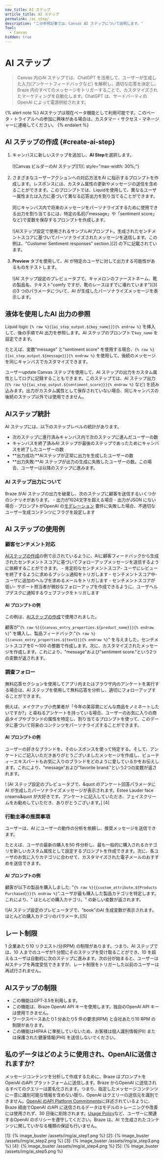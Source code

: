 ```yaml
---
nav_title: AI ステップ
article_title: AI ステップ
permalink: /ai_step/
description: "この参照記事では、Canvas AI ステップについて説明します。"
Tool:
  - Canvas
hidden: true
---
```


# AI ステップ

> Canvas 内のAI ステップでは、ChatGPT を活用して、ユーザーが生成した入力(アンケートフィードバックなど) を解釈し、適切な応答を決定し、Braze 内のすべてのメッセージをトリガーすることで、カスタマイズされたマーケティングを自動化します。ChatGPT は、サードパーティのOpenAI によって電源供給されます。

{% alert note %}
AIステップは現在ベータ機能として利用可能です。このベータ・トライアルへの参加に興味がある場合は、カスタマー・サクセス・マネージャーに連絡してください。
{% endalert %}

## AI ステップの作成 {#create-ai-step}
 
1. キャンバスに新しいステップを追加し、**AI Step**を選択します。<br><br>![Canvas ビルダーのAI ステップ][1]{: style="max-width: 30%;"}<br><br>
2. さまざまなユーザーアクションへの対応方法をAI に指示するプロンプトを作成します。レスポンスには、カスタム属性の更新やメッセージの送信を含めることができます。このプロンプトでは、Liquidを使用して、異なるユーザー属性または入力に基づいて異なる応答出力を割り当てることができます。<br><br>同じキャンバス内で将来のメッセージをパーソナライズするために使用できる出力を割り当てるには、特定の名前(「message」や「sentiment score」など)で変数を保存するプロンプトを作成します。<br><br> ![AIステップ設定で使用されるサンプルAIプロンプト。生成されたセンチメントスコアに基づいてパーソナライズされたメッセージを送信します。この例は、"Customer Sentiment responses" section.][2] の下に記載されています。 <br><br>
3. **Preview** タブを使用して、AI が特定のユーザに対して出力する可能性があるものをテストします。<br><br> ![AI ステップ設定のプレビュータブで、キャメロンのファーストネーム、靴の製品名、テキスト"comfy ですが、靴のレースはすでに壊れています"][3]の3 つのパラメータについて、AI が生成したパーソナライズメッセージを表示します。

## 液体を使用したAI 出力の参照
Liquid logic `{% raw %}{{ai_step_output.${key_name}}}{% endraw %}` を挿入して、後の手順でAI 出力を参照します。AI ステップのプロンプトで`key_name` を設定できます。

たとえば、変数"message" と"sentiment score" を使用する場合、`{% raw %}{{ai_step_output.${message}}}{% endraw %}` を使用して、後続のメッセージを同じキャンバスでカスタマイズできます。

ユーザーupdate Canvas ステップを使用して、AI ステップの出力をカスタム属性としてログに記録することもできます。このステップでは、AI ステップ出力(`{% raw %}{{ai_step_output.${sentiment_score}}}{% endraw %}` など) を読み込みます。出力がカスタム属性として保存されていない場合、同じキャンバスの後続のステップ以外では使用できません。

## AIステップ統計

AI ステップには、以下のステップレベルの統計があります。

- 次のステップに進行済みキャンバス内で次のステップに進んだユーザーの数
- キャンバスを終了済みAI ステップが最後のステップであったためにキャンバスを終了したユーザーの数
- **出力成功:**AIステップが正常に出力を生成したユーザーの数
- **出力失敗:**AI ステップが出力の生成に失敗したユーザーの数。この場合、ユーザーは以降のステップに進みます。

### AI ステップ出力について

Braze がAI ステップの出力を破棄し、次のステップに顧客を送信するいくつかのシナリオがあります。
\- 出力が1024文字を超える場合
\- 出力がJSON にない場合
\- プロンプトがOpenAI の[モデレーション](https://platform.openai.com/docs/guides/moderation/overview) 要件に失敗した場合、不適切なユーザー生成コンテンツにフラグを設定します

## AI ステップの使用例

### 顧客センチメント対応

[AIステップの作成](#create-ai-step)の例で示されているように、AIに顧客フィードバックから生成されたセンチメントスコアに基づいてフォローアップメッセージを送信するように依頼することができます。
\- 肯定的なセンチメントスコア- ユーザにレビューを終了するように求めるプッシュ通知をトリガします
\- センチメントスコア中- ユーザに追加のヘルプを求めるメールをトリガします
\- センチメントスコアが低い- サポート担当者が微妙なフォローアップを作成できるように、ユーザヘルプデスクに通知するウェブフックをトリガします

#### AI プロンプトの例

この例は、[AIステップの作成](#create-ai-step)で使用されました。

顧客が"`{% raw %}{{canvas_entry_properties.${product_name}}}{% endraw %}`" を購入し、製品フィードバック:"`{% raw %}{{canvas_entry_properties.${text}}}{% endraw %}`" を与えました。センチメントスコアを0 ～100 の整数で作成します。次に、カスタマイズされたメッセージを作成します。これにより、"message"および"sentiment score."という2つの変数が返されます。

### 調査フォロー

無料応答セクションを使用してアプリ内またはブラウザ内のアンケートを実行する場合は、AI ステップを使用して無料応答を分析し、適切にフォローアップすることができます。 

例えば、メイクアップ小売業者が「今年の美容賞にどんな商品をノミネートしたいですか?」と尋ねるアンケートを持っている場合、ユーザーのお気に入りの商品タイプやブランドの属性を特定し、割り当てるプロンプトを使って、このデータに基づいて将来のコンテンツをパーソナライズすることができます。

#### AI プロンプトの例

ユーザーの好きなブランドを、そのレスポンスを使って特定する。そして、アンケートにご記入いただきありがとうございましたメッセージを作成し、ビューティーエキスパートもお気に入りのブランドをどのように愛しているかをお伝えします。これにより、"message"および"favorite brand."という2つの変数が返されます。

! [AI ステップ設定のプレビュータブで、&quot のアンケート回答パラメータにAI が生成したパーソナライズメッセージが表示されます。Estee Lauder face creams&quot が大好きです。アンケートに記入していただき、フェイスクリームをお勧めしていただき、ありがとうございます。] [4]

### 行動主導の推奨事項

ユーザーは、AI にユーザーの動作の分析を依頼し、推奨メッセージを送信できます。 

たとえば、ユーザの最新の購入を50 件分析し、最も一般的に購入されるカテゴリを新しいカスタム属性として設定するプロンプトを作成できます。次に、各ユーザのお気に入りカテゴリに合わせて、カスタマイズされた電子メールのおすすめを送信できます。

#### AI プロンプトの例

顧客が以下の製品を購入しました: "`{% raw %}{{custom_attribute.${Products Purchased}}}{% endraw %}`".ユーザが最も購入した製品カテゴリを特定します。これにより、" ほとんどの購入カテゴリ。" の新しい変数が返されます。

![AI ステップ設定のプレビュータブで、"book"のAI 生成変数が表示されます。ほとんどの購入カテゴリのパラメータ。][5]

## レート制限

1 企業あたり10 リクエスト/分(RPM) の制限があります。つまり、AI ステップでは、10 人までのユーザが1 分間にそのステップを受け取ることができ、10 を超えるユーザは自動的に次のステップに進みます。次の分が始まると、ユーザーはAIステップを再度受信できますが、レート制限をトリガーした以前のユーザーは再試行されません。

## AIステップの制限

- この機能はGPT-3.5を利用します。
- この機能は、Braze OpenAI API キーを使用します。独自のOpenAI API キーは使用できません。
- ワークスペースあたり1 分あたり5 件の要求(RPM) と会社あたり10 RPM の制限があります。
- この機能はHIPAA に準拠していないため、お客様は個人識別情報(PII) または保護された健康情報(PHI) を送信しないでください。

## 私のデータはどのように使用され、OpenAIに送信されますか?

メッセージコンテンツを分析して作成するために、Braze はプロンプトをOpenAI のAPI プラットフォームに送信します。Braze からOpenAI に送信されるすべてのクエリーは匿名化されます。つまり、指定したメッセージコンテンツに一意に識別可能な情報を含めない限り、OpenAI はクエリーの送信元を識別できません。[OpenAI のAPI Platform Commitments](https://openai.com/policies/api-data-usage-policies)に詳述されているように、Braze 経由でOpenAI のAPI に送信されるデータはモデルのトレーニングや改善には使用されず、30 日後に削除されます。[Usage Policy](https://openai.com/policies/usage-policies)など、ユーザーに関連するOpenAI のポリシーを遵守してください。Braze は、AI で生成されたコンテンツに関していかなる種類の保証も行いません。 

[1]: {% image_buster /assets/img/ai_step1.png %}
[2]: {% image_buster /assets/img/ai_step2.png %}
[3]: {% image_buster /assets/img/ai_step3.png %}
[4]: {% image_buster /assets/img/ai_step4.png %}
[5]: {% image_buster /assets/img/ai_step5.png %} 